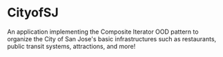 # CityofSJ
An application implementing the Composite Iterator OOD pattern to organize the City of San Jose's basic infrastructures such as restaurants, public transit systems, attractions, and more! 

